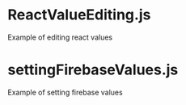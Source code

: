 # ReactValueEditing.js
Example of editing react values
# settingFirebaseValues.js
Example of setting firebase values
